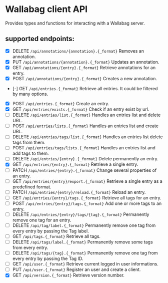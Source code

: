 
# Wallabag client API

Provides types and functions for interacting with a Wallabag server.


## supported endpoints:


- [X] DELETE `/api/annotations/{annotation}.{_format}`
      Removes an annotation.
- [X] PUT `/api/annotations/{annotation}.{_format}`
      Updates an annotation.
- [X] GET `/api/annotations/{entry}.{_format}`
      Retrieve annotations for an entry.
- [X] POST `/api/annotations/{entry}.{_format}`
      Creates a new annotation.
- [-] GET `/api/entries.{_format}`
      Retrieve all entries. It could be filtered by many options.
- [X] POST `/api/entries.{_format}`
      Create an entry.
- [X] GET `/api/entries/exists.{_format}`
      Check if an entry exist by url.
- [ ] DELETE `/api/entries/list.{_format}`
      Handles an entries list and delete URL.
- [ ] POST `/api/entries/lists.{_format}`
      Handles an entries list and create URL.
- [ ] DELETE `/api/entries/tags/list.{_format}`
      Handles an entries list delete tags from them.
- [ ] POST `/api/entries/tags/lists.{_format}`
      Handles an entries list and add tags to them.
- [ ] DELETE `/api/entries/{entry}.{_format}`
      Delete permanently an entry.
- [X] GET `/api/entries/{entry}.{_format}`
      Retrieve a single entry.
- [ ] PATCH `/api/entries/{entry}.{_format}`
      Change several properties of an entry.
- [ ] GET `/api/entries/{entry}/export.{_format}`
      Retrieve a single entry as a predefined format.
- [ ] PATCH `/api/entries/{entry}/reload.{_format}`
      Reload an entry.
- [ ] GET `/api/entries/{entry}/tags.{_format}`
      Retrieve all tags for an entry.
- [ ] POST `/api/entries/{entry}/tags.{_format}`
      Add one or more tags to an entry.
- [ ] DELETE `/api/entries/{entry}/tags/{tag}.{_format}`
      Permanently remove one tag for an entry.
- [ ] DELETE `/api/tag/label.{_format}`
      Permanently remove one tag from every entry by passing the Tag label.
- [ ] GET `/api/tags.{_format}`
      Retrieve all tags.
- [ ] DELETE `/api/tags/label.{_format}`
      Permanently remove some tags from every entry.
- [ ] DELETE `/api/tags/{tag}.{_format}`
      Permanently remove one tag from every entry by passing the Tag ID.
- [ ] GET `/api/user.{_format}`
      Retrieve current logged in user informations.
- [ ] PUT `/api/user.{_format}`
      Register an user and create a client.
- [X] GET `/api/version.{_format}`
      Retrieve version number.
